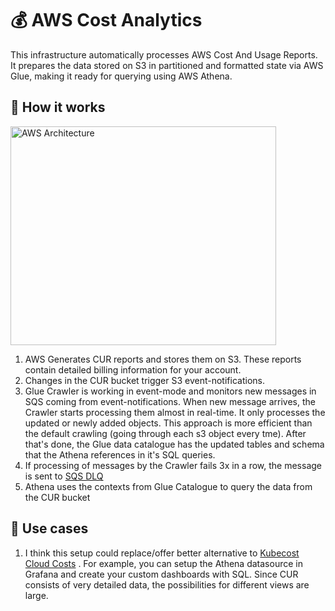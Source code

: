 # 💰 AWS Cost Analytics

This infrastructure automatically processes AWS Cost And Usage Reports. It
prepares the data stored on S3 in partitioned and formatted state via AWS Glue,
making it ready for querying using AWS Athena.

## 🔄 How it works

<img src="https://i.imgur.com/8xwlWlp.png" alt="AWS Architecture" height="350" width="425">

1. AWS Generates CUR reports and stores them on S3. These reports contain
   detailed billing information for your account.
1. Changes in the CUR bucket trigger S3 event-notifications.
1. Glue Crawler is working in event-mode and monitors new messages in SQS coming
   from event-notifications. When new message arrives, the Crawler starts
   processing them almost in real-time. It only processes the updated or newly
   added objects. This approach is more efficient than the default crawling
   (going through each s3 object every tme). After that's done, the Glue data
   catalogue has the updated tables and schema that the Athena references in
   it's SQL queries.
1. If processing of messages by the Crawler fails 3x in a row, the message is
   sent to
   [SQS DLQ](https://docs.aws.amazon.com/AWSSimpleQueueService/latest/SQSDeveloperGuide/sqs-dead-letter-queues.html)
1. Athena uses the contexts from Glue Catalogue to query the data from the CUR
   bucket

## 🎯 Use cases

1. I think this setup could replace/offer better alternative to
   [Kubecost Cloud Costs](https://docs.kubecost.com/using-kubecost/navigating-the-kubecost-ui/cloud-costs-explorer)
   . For example, you can setup the Athena datasource in Grafana and create your
   custom dashboards with SQL. Since CUR consists of very detailed data, the
   possibilities for different views are large.
